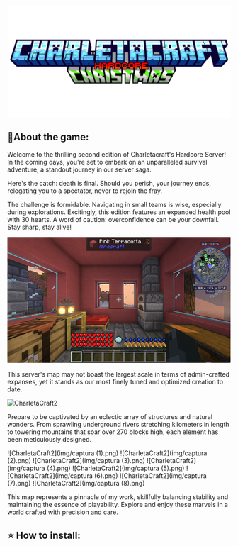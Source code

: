![CharletaCraft2](img/charletaTitle.png)
## 🎄About the game:
Welcome to the thrilling second edition of Charletacraft's Hardcore Server! In the coming days, you're set to embark on an unparalleled survival adventure, a standout journey in our server saga.

Here's the catch: death is final. Should you perish, your journey ends, relegating you to a spectator, never to rejoin the fray.

The challenge is formidable. Navigating in small teams is wise, especially during explorations. Excitingly, this edition features an expanded health pool with 30 hearts. A word of caution: overconfidence can be your downfall. Stay sharp, stay alive!

![CharletaCraft2](img/capturaHUD.png)

This server's map may not boast the largest scale in terms of admin-crafted expanses, yet it stands as our most finely tuned and optimized creation to date. 

![CharletaCraft2](img/charletaMap.png)

Prepare to be captivated by an eclectic array of structures and natural wonders. From sprawling underground rivers stretching kilometers in length to towering mountains that soar over 270 blocks high, each element has been meticulously designed.

![CharletaCraft2](img/captura (1).png)
![CharletaCraft2](img/captura (2).png)
![CharletaCraft2](img/captura (3).png)
![CharletaCraft2](img/captura (4).png)
![CharletaCraft2](img/captura (5).png)
![CharletaCraft2](img/captura (6).png)
![CharletaCraft2](img/captura (7).png)
![CharletaCraft2](img/captura (8).png)

This map represents a pinnacle of my work, skillfully balancing stability and maintaining the essence of playability. Explore and enjoy these marvels in a world crafted with precision and care.

## ⭐ How to install:
